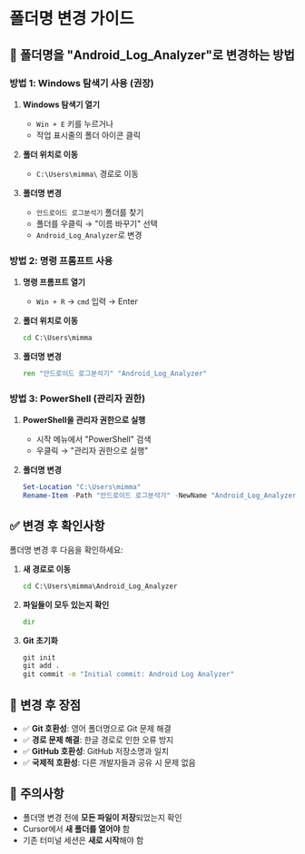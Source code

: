 # 폴더명 변경 가이드

## 🔄 폴더명을 "Android_Log_Analyzer"로 변경하는 방법

### 방법 1: Windows 탐색기 사용 (권장)

1. **Windows 탐색기 열기**
   - `Win + E` 키를 누르거나
   - 작업 표시줄의 폴더 아이콘 클릭

2. **폴더 위치로 이동**
   - `C:\Users\mimma\` 경로로 이동

3. **폴더명 변경**
   - `안드로이드 로그분석기` 폴더를 찾기
   - 폴더를 우클릭 → "이름 바꾸기" 선택
   - `Android_Log_Analyzer`로 변경

### 방법 2: 명령 프롬프트 사용

1. **명령 프롬프트 열기**
   - `Win + R` → `cmd` 입력 → Enter

2. **폴더 위치로 이동**
   ```cmd
   cd C:\Users\mimma
   ```

3. **폴더명 변경**
   ```cmd
   ren "안드로이드 로그분석기" "Android_Log_Analyzer"
   ```

### 방법 3: PowerShell (관리자 권한)

1. **PowerShell을 관리자 권한으로 실행**
   - 시작 메뉴에서 "PowerShell" 검색
   - 우클릭 → "관리자 권한으로 실행"

2. **폴더명 변경**
   ```powershell
   Set-Location "C:\Users\mimma"
   Rename-Item -Path "안드로이드 로그분석기" -NewName "Android_Log_Analyzer"
   ```

## ✅ 변경 후 확인사항

폴더명 변경 후 다음을 확인하세요:

1. **새 경로로 이동**
   ```cmd
   cd C:\Users\mimma\Android_Log_Analyzer
   ```

2. **파일들이 모두 있는지 확인**
   ```cmd
   dir
   ```

3. **Git 초기화**
   ```cmd
   git init
   git add .
   git commit -m "Initial commit: Android Log Analyzer"
   ```

## 🎯 변경 후 장점

- ✅ **Git 호환성**: 영어 폴더명으로 Git 문제 해결
- ✅ **경로 문제 해결**: 한글 경로로 인한 오류 방지
- ✅ **GitHub 호환성**: GitHub 저장소명과 일치
- ✅ **국제적 호환성**: 다른 개발자들과 공유 시 문제 없음

## 📝 주의사항

- 폴더명 변경 전에 **모든 파일이 저장**되었는지 확인
- Cursor에서 **새 폴더를 열어야** 함
- 기존 터미널 세션은 **새로 시작**해야 함
